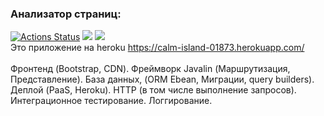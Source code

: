 ### Анализатор страниц:
[![Actions Status](https://github.com/adm1341/java-project-lvl4/workflows/hexlet-check/badge.svg)](https://github.com/adm1341/java-project-lvl4/actions)
<a href="https://codeclimate.com/github/adm1341/java-project-lvl4/maintainability"><img src="https://api.codeclimate.com/v1/badges/6d6b5f962bd0e5214fc7/maintainability" /></a>
<a href="https://codeclimate.com/github/adm1341/java-project-lvl4/test_coverage"><img src="https://api.codeclimate.com/v1/badges/6d6b5f962bd0e5214fc7/test_coverage" /></a><br>
Это приложение на heroku https://calm-island-01873.herokuapp.com/
<br>
<br>
Фронтенд (Bootstrap, CDN). Фреймворк Javalin (Маршрутизация, Представление). База данных, (ORM Ebean, Миграции, query builders). Деплой (PaaS, Heroku). HTTP (в том числе выполнение запросов). Интеграционное тестирование. Логгирование. 